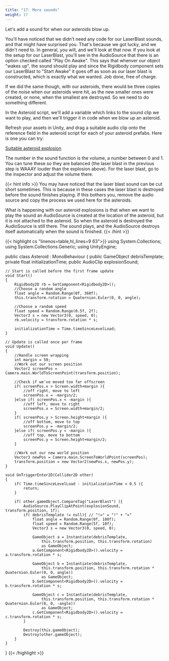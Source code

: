 ```yaml
---
title: "17: More sounds"
weight: 17
---
```

Let's add a sound for when our asteroids blow up.

You'll have noticed that we didn't need any code for our LaserBlast sounds, and that might have surprised you. That's because we got lucky, and we didn't need to. In general, you will, and we'll look at that now. If you look at the setup for our LaserBlast, you'll see in the AudioSource that there is an option checked called "Play On Awake". This says that whenver our object "wakes up", the sound should play and since the Rigidbody component sets our LaserBlast to "Start Awake" it goes off as soon as our laser blast is constructed, which is exactly what we wanted. Job done, free of charge.

If we did the same though, with our asteroids, there would be three copies of the noise when our asteroids were hit, as the new smaller ones were created, or none, when the smallest are destroyed. So we need to do something different.

In the Asteroid script, we'll add a variable which links to the sound clip we want to play, and then we'll trigger it in code when we blow up an asteroid.

Refresh your assets in Unity, and drag a suitable audio clip onto the reference field in the asteroid script for each of your asteroid prefabs. Here is one you can try:

[Suitable asteroid explosion](explosionCrunch_000.ogg)

The number in the sound function is the volume, a number between 0 and 1. You can tune these so they are balanced (the laser blast in the previous step is WAAAY louder than the explosion above). For the laser blast, go to the inspector and adjust the volume there.

{{< hint info >}}
You may have noticed that the laser blast sound can be cut short sometimes. This is because in these cases the laser blast is destroyed before the sound finishes playing. If this bothers you, remove the audio source and copy the process we used here for the asteroids.

What is happening with our asteroid explosions is that when we want to play the sound an AudioSource is created at the location of the asteroid, but it is not attached to the asteroid. So when the asteroid is destroyed the AudioSource is still there. The sound plays, and the AudioSource destroys itself automatically when the sound is finished.
{{< /hint >}}

{{< highlight cs "linenos=table,hl_lines=9 63">}}
using System.Collections;
using System.Collections.Generic;
using UnityEngine;

public class Asteroid : MonoBehaviour
{
    public GameObject debrisTemplate;
    private float initializationTime;
    public AudioClip explosionSound;

    // Start is called before the first frame update
    void Start()
    {
        Rigidbody2D rb = GetComponent<Rigidbody2D>();
        //Choose a random angle
        float angle = Random.Range(0f, 360f);
        this.transform.rotation = Quaternion.Euler(0, 0, angle);

        //Choose a random speed
        float speed = Random.Range(0.5f, 2f);
        Vector3 s = new Vector3(0, speed, 0);
        rb.velocity = transform.rotation * s;

        initializationTime = Time.timeSinceLevelLoad;
    }

    // Update is called once per frame
    void Update()
    {
        //Handle screen wrapping
        int margin = 50;
        //Work out our screen position
        Vector2 screenPos = Camera.main.WorldToScreenPoint(transform.position);

        //Check if we've moved too far offscreen
        if( screenPos.x > Screen.width+margin ){
            //off right, move to left
            screenPos.x = -margin/2;
        }else if( screenPos.x < -margin ){
            //off left, move to right
            screenPos.x = Screen.width+margin/2;
        }
        if( screenPos.y > Screen.height+margin ){
            //off bottom, move to top
            screenPos.y = -margin/2;
        }else if( screenPos.y < -margin ){
            //off top, move to bottom
            screenPos.y = Screen.height+margin/2;
        }

        //Work out our new world position
        Vector3 newPos = Camera.main.ScreenToWorldPoint(screenPos);
        transform.position = new Vector2(newPos.x, newPos.y);
    }

    void OnTriggerEnter2D(Collider2D other)
    {
        if( Time.timeSinceLevelLoad - initializationTime < 0.5 ){
            return;
        }

        if( other.gameObject.CompareTag("LaserBlast") ){
            AudioSource.PlayClipAtPoint(explosionSound, transform.position, 1f);
            if( debrisTemplate != null){ // "!=" = "!" + "="
                float angle = Random.Range(0f, 180f);
                float speed = Random.Range(5f, 10f);
                Vector3 s = new Vector3(0, speed, 0);

                GameObject a = Instantiate(debrisTemplate,
                    this.transform.position, this.transform.rotation)
                    as GameObject;
                a.GetComponent<Rigidbody2D>().velocity = a.transform.rotation * s;

                GameObject b = Instantiate(debrisTemplate,
                    this.transform.position, this.transform.rotation * Quaternion.Euler(0, 0, angle))
                    as GameObject;
                b.GetComponent<Rigidbody2D>().velocity = b.transform.rotation * s;

                GameObject c = Instantiate(debrisTemplate,
                    this.transform.position, this.transform.rotation * Quaternion.Euler(0, 0, -angle))
                    as GameObject;
                c.GetComponent<Rigidbody2D>().velocity = c.transform.rotation * s;
            }

            Destroy(this.gameObject);
            Destroy(other.gameObject);
        }
    }
}
{{< /highlight >}}
